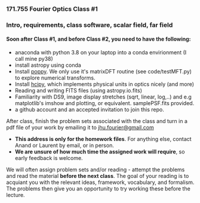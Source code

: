### 171.755  Fourier Optics Class #1
###  Intro, requirements, class software, scalar field, far field

#### Soon after Class #1, and before Class #2, you need to have the following: 

- anaconda with python 3.8 on your laptop into a conda envirionment (I call mine py38)
- install astropy using conda
- Install [poppy](https://poppy-optics.readthedocs.io/en/stable/installation.html).  We only use it's matrixDFT routine (see code/testMFT.py) to explore numerical transforms.
- Install [hcipy](https://github.com/ehpor/hcipy), which implements physical units in optics nicely (and more)
- Reading and writing FITS files (using astropy.io.fits)
- Familiarity with DS9, image display stretches (sqrt, linear, log,..) and e.g
  matplotlib's imshow and plotting, or equivalent.  samplePSF.fits provided.
- a github account and an accepted invitation to join this repo.

After class, finish the problem sets associated with the class and turn in a
pdf file of your work by emailing it to jhu.fourier@gmail.com

- **This address is only for the homework files**. For anything else,
contact Anand or Laurent by email, or in person.
- **We are unsure of how much time the assigned work will require**, so early feedback is welcome.
	
	

We will often assign problem sets and/or reading - 
attempt the problems and read the material **before the next class**.
The goal of your reading is to acquiant you with the relevant ideas, framework,
vocabulary, and formalism.  The problems then give you an opportunity to try working
these before the lecture.